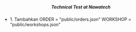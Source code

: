 <h5 align="center">Technical Test at Nawatech</h5>
<ul>
    <li>1. Tambahkan 
ORDER = "public/orders.json" 
WORKSHOP = "public/workshops.json"</li>
</ul>
